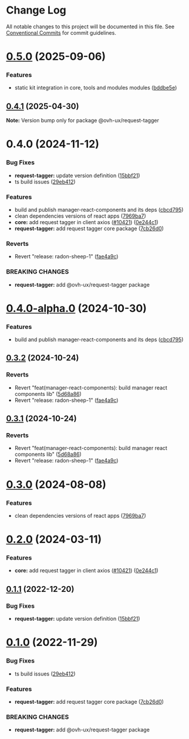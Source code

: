# Change Log

All notable changes to this project will be documented in this file.
See [Conventional Commits](https://conventionalcommits.org) for commit guidelines.

# [0.5.0](https://github.com/ovh/manager/compare/@ovh-ux/request-tagger@0.4.1...@ovh-ux/request-tagger@0.5.0) (2025-09-06)


### Features

* static kit integration in core, tools and modules modules ([bddbe5e](https://github.com/ovh/manager/commit/bddbe5e07453c8a657f2ca216d48d1f6f2bc0ca5))





## [0.4.1](https://github.com/ovh/manager/compare/@ovh-ux/request-tagger@0.4.0...@ovh-ux/request-tagger@0.4.1) (2025-04-30)

**Note:** Version bump only for package @ovh-ux/request-tagger





# 0.4.0 (2024-11-12)


### Bug Fixes

* **request-tagger:** update version definition ([15bbf21](https://github.com/ovh/manager/commit/15bbf217d9df451c81035f2005237e3db483e534))
* ts build issues ([29eb412](https://github.com/ovh/manager/commit/29eb412ccc5760bc89555e2cec802ddbf0cc4afe))


### Features

* build and publish manager-react-components and its deps ([cbcd795](https://github.com/ovh/manager/commit/cbcd7959a217c191c003058455ba2c38fb7553f1))
* clean dependencies versions of react apps ([7969ba7](https://github.com/ovh/manager/commit/7969ba70f9e03033271a48a5bd0021484ea36263))
* **core:** add request tagger in client axios ([#10421](https://github.com/ovh/manager/issues/10421)) ([0e244c1](https://github.com/ovh/manager/commit/0e244c1f3bdac292ce1b0d9b125ba2d700587b12))
* **request-tagger:** add request tagger core package ([7cb26d0](https://github.com/ovh/manager/commit/7cb26d0dd14830c1c5e24afc15a0a759862fac92))


### Reverts

* Revert "release: radon-sheep-1" ([fae4a9c](https://github.com/ovh/manager/commit/fae4a9cb14816715b060fe0ebe42d45056c9714d))


### BREAKING CHANGES

* **request-tagger:** add @ovh-ux/request-tagger package





# [0.4.0-alpha.0](https://github.com/ovh/manager/compare/@ovh-ux/request-tagger@0.3.2...@ovh-ux/request-tagger@0.4.0-alpha.0) (2024-10-30)


### Features

* build and publish manager-react-components and its deps ([cbcd795](https://github.com/ovh/manager/commit/cbcd7959a217c191c003058455ba2c38fb7553f1))





## [0.3.2](https://github.com/ovh/manager/compare/@ovh-ux/request-tagger@0.3.1...@ovh-ux/request-tagger@0.3.2) (2024-10-24)


### Reverts

* Revert "feat(manager-react-components): build manager react components lib" ([5d68a86](https://github.com/ovh/manager/commit/5d68a8677efea465ebf882c77ca5413388f2dfbf))
* Revert "release: radon-sheep-1" ([fae4a9c](https://github.com/ovh/manager/commit/fae4a9cb14816715b060fe0ebe42d45056c9714d))





## [0.3.1](https://github.com/ovh/manager/compare/@ovh-ux/request-tagger@0.3.0...@ovh-ux/request-tagger@0.3.1) (2024-10-24)


### Reverts

* Revert "feat(manager-react-components): build manager react components lib" ([5d68a86](https://github.com/ovh/manager/commit/5d68a8677efea465ebf882c77ca5413388f2dfbf))
* Revert "release: radon-sheep-1" ([fae4a9c](https://github.com/ovh/manager/commit/fae4a9cb14816715b060fe0ebe42d45056c9714d))





# [0.3.0](https://github.com/ovh/manager/compare/@ovh-ux/request-tagger@0.2.0...@ovh-ux/request-tagger@0.3.0) (2024-08-08)


### Features

* clean dependencies versions of react apps ([7969ba7](https://github.com/ovh/manager/commit/7969ba70f9e03033271a48a5bd0021484ea36263))





# [0.2.0](https://github.com/ovh/manager/compare/@ovh-ux/request-tagger@0.1.1...@ovh-ux/request-tagger@0.2.0) (2024-03-11)


### Features

* **core:** add request tagger in client axios ([#10421](https://github.com/ovh/manager/issues/10421)) ([0e244c1](https://github.com/ovh/manager/commit/0e244c1f3bdac292ce1b0d9b125ba2d700587b12))





## [0.1.1](https://github.com/ovh/manager/compare/@ovh-ux/request-tagger@0.1.0...@ovh-ux/request-tagger@0.1.1) (2022-12-20)


### Bug Fixes

* **request-tagger:** update version definition ([15bbf21](https://github.com/ovh/manager/commit/15bbf217d9df451c81035f2005237e3db483e534))





# [0.1.0](https://github.com/ovh/manager/compare/@ovh-ux/request-tagger@0.0.0...@ovh-ux/request-tagger@0.1.0) (2022-11-29)


### Bug Fixes

* ts build issues ([29eb412](https://github.com/ovh/manager/commit/29eb412ccc5760bc89555e2cec802ddbf0cc4afe))


### Features

* **request-tagger:** add request tagger core package ([7cb26d0](https://github.com/ovh/manager/commit/7cb26d0dd14830c1c5e24afc15a0a759862fac92))


### BREAKING CHANGES

* **request-tagger:** add @ovh-ux/request-tagger package
